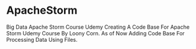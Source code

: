 # ApacheStorm
Big Data Apache Storm Course Udemy
Creating A Code Base For Apache Storm Udemy Course By Loony Corn.
As of Now Adding Code Base For Processing Data Using Files.
